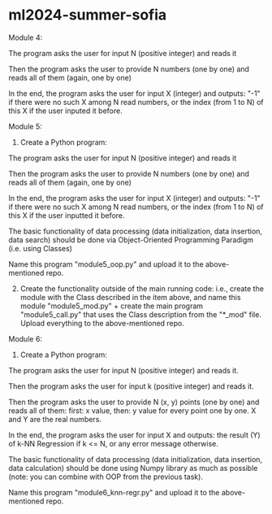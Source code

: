 # ml2024-summer-sofia

Module 4:

The program asks the user for input N (positive integer) and reads it

Then the program asks the user to provide N numbers (one by one) and reads all of them (again, one by one)

In the end, the program asks the user for input X (integer) and outputs: "-1" if there were no such X among N read numbers, or the index (from 1 to N) of this X if the user inputed it before.

Module 5:

1. Create a Python program:

The program asks the user for input N (positive integer) and reads it

Then the program asks the user to provide N numbers (one by one) and reads all of them (again, one by one)

In the end, the program asks the user for input X (integer) and outputs: "-1" if there were no such X among N read numbers, or the index (from 1 to N) of this X if the user inputted it before.

The basic functionality of data processing (data initialization, data insertion, data search) should be done via Object-Oriented Programming Paradigm (i.e. using Classes)

Name this program "module5_oop.py" and upload it to the above-mentioned repo.

2. Create the functionality outside of the main running code: i.e., create the module with the Class described in the item above, and name this module "module5_mod.py" + create the main program "module5_call.py" that uses the Class description from the "*_mod" file.  Upload everything to the above-mentioned repo.

Module 6:

1. Create a Python program:

The program asks the user for input N (positive integer) and reads it.

Then the program asks the user for input k (positive integer) and reads it.

Then the program asks the user to provide N (x, y) points (one by one) and reads all of them: first: x value, then: y value for every point one by one. X and Y are the real numbers.

In the end, the program asks the user for input X and outputs: the result (Y) of k-NN Regression if k <= N, or any error message otherwise.

The basic functionality of data processing (data initialization, data insertion, data calculation) should be done using Numpy library as much as possible (note: you can combine with OOP from the previous task).

Name this program "module6_knn-regr.py" and upload it to the above-mentioned repo.
